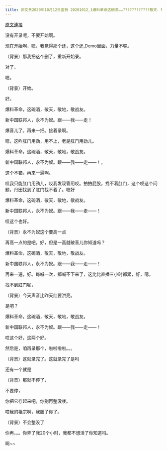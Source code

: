 ```yaml
---
title: 郭文贵2020年10月12日盖特 20201012_1爆料革命这碗洒……????????????敬天．敬地．敬战友！
---
```


[原文連接](https://gnews.org/ThreadView/53482612)

没有开录呢，不要开始啊。

现在开始啊，嗯，我觉得那个还，这个还,Demo里面，力量不够。

（背景）那我把这个删了，重新开始录。  

对了。

嗯。

（背景）开始。

好。

爆料革命，这碗酒，敬天，敬地，敬战友。

新中国联邦人，永不为奴。跟——我——走！

爆音儿了。再来一把。接着录啊。

嗯，这咋肛门用劲，用不上，老是肛门用劲儿。

爆料革命，这碗酒，敬天，敬地，敬战友。

  新中国联邦人，永不为奴。跟——我——走——！。

这个不错。再来一遍啊。

哎我只能肛门用劲儿，哎我发现管用哎。拍拍屁股，找不着肛门，这个哎这个问题，丹田找到了肛门找不着了。嗯好

爆料革命，这碗酒，敬天，敬地，敬战友。

新中国联邦人，永不为奴。跟——我——走——！

哎这个也好。

（背景）永不为奴这个要高一点

再高一点的是吧，好，但是一高就破音儿你知道吗？

爆料革命，这碗酒，敬天，敬地，敬战友。

新中国联邦人，永不为奴。跟——我——走——！

再来一遍，好。每喊一次，都喊不下来了，这比比直播三小时都累，好，嗯。

找不到肛门呢，

（背景）今天声音比昨天红要洪亮。

是吧？

 爆料革命，这碗酒，敬天，敬地，敬战友。

新中国联邦人，永不为奴。跟——我——走——！

哎这个好，这两个好。

然后是，咱再录那个，啦啦啦啦。。。

（背景）这就录完了。这就录完了是吗

还有一个就是

（背景）那就不停了，

不要停，

你把它存起来吧，你别再整没喽。

哎我的祖宗啊，我服了你了。

（背景）不会整没了

你再。。。你弄了我20个小时，我都不想活了你知道吗。

啊~~
